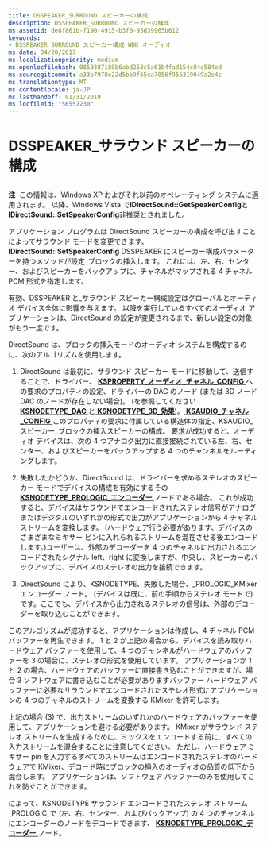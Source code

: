 ```yaml
---
title: DSSPEAKER_SURROUND スピーカーの構成
description: DSSPEAKER_SURROUND スピーカーの構成
ms.assetid: de8f861b-f190-4915-b3f0-95d39965b612
keywords:
- DSSPEAKER_SURROUND スピーカー構成 WDK オーディオ
ms.date: 04/20/2017
ms.localizationpriority: medium
ms.openlocfilehash: 0859387180b6abd258c5a61b4fad154c84c584ed
ms.sourcegitcommit: a33b7978e22d5bb9f65ca7056f955319049a2e4c
ms.translationtype: MT
ms.contentlocale: ja-JP
ms.lasthandoff: 01/31/2019
ms.locfileid: "56557230"
---
```

# <a name="dsspeakersurround-speaker-configuration"></a>DSSPEAKER\_サラウンド スピーカーの構成


## <span id="dsspeaker_surround_speaker_configuration"></span><span id="DSSPEAKER_SURROUND_SPEAKER_CONFIGURATION"></span>


**注**  この情報は、Windows XP およびそれ以前のオペレーティング システムに適用されます。 以降、Windows Vista で**IDirectSound::GetSpeakerConfig**と**IDirectSound::SetSpeakerConfig**非推奨とされました。

 

アプリケーション プログラムは DirectSound スピーカーの構成を呼び出すことによってサラウンド モードを変更できます、 **IDirectSound::SetSpeakerConfig** DSSPEAKER にスピーカー構成パラメーターを持つメソッドが設定\_ブロックの挿入します。 これには、左、右、センター、およびスピーカーをバックアップに、チャネルがマップされる 4 チャネル PCM 形式を指定します。

有効、DSSPEAKER と\_サラウンド スピーカー構成設定はグローバルとオーディオ デバイス全体に影響を与えます。 以降を実行しているすべてのオーディオ アプリケーションは、DirectSound の設定が変更されるまで、新しい設定の対象がもう一度です。

DirectSound は、ブロックの挿入モードのオーディオ システムを構成するのに、次のアルゴリズムを使用します。

1.  DirectSound は最初に、サラウンド スピーカー モードに移動して、送信することで、ドライバー、 [ **KSPROPERTY\_オーディオ\_チャネル\_CONFIG** ](https://msdn.microsoft.com/library/windows/hardware/ff537250)への要求のプロパティの設定、ドライバーの DAC のノード (または 3D ノード DAC のノードが存在しない場合)。 (を参照してください[ **KSNODETYPE\_DAC** ](https://msdn.microsoft.com/library/windows/hardware/ff537158)と[ **KSNODETYPE\_3D\_効果**](https://msdn.microsoft.com/library/windows/hardware/ff537148))。[ **KSAUDIO\_チャネル\_CONFIG** ](https://msdn.microsoft.com/library/windows/hardware/ff537083)このプロパティの要求に付属している構造体の指定、KSAUDIO\_スピーカー\_ブロックの挿入スピーカーの構成。 要求が成功すると、オーディオ デバイスは、次の 4 つアナログ出力に直接接続されている左、右、センター、およびスピーカーをバックアップする 4 つのチャンネルをルーティングします。

2.  失敗したかどうか、DirectSound は、ドライバーを求めるステレオのスピーカー モードでデバイスの構成を有効にするその[ **KSNODETYPE\_PROLOGIC\_エンコーダー** ](https://msdn.microsoft.com/library/windows/hardware/ff537187)ノードである場合。 これが成功すると、デバイスはサラウンドでエンコードされたステレオ信号がアナログまたはデジタルのいずれかの形式で出力がアプリケーションから 4 チャネル ストリームを変換します。 (ハードウェア行う必要があります、デバイスのさまざまなミキサー ピンに入れられるストリームを混在させる後エンコードします。)ユーザーは、外部のデコーダーを 4 つのチャネルに出力されるエンコードされたシグナル left、right に変換しますが、中央し、スピーカーのバックアップに、デバイスのステレオの出力を接続できます。

3.  DirectSound により、KSNODETYPE、失敗した場合、\_PROLOGIC\_KMixer エンコーダー ノード。 (デバイスは既に、前の手順からステレオ モードで) です。ここでも、デバイスから出力されるステレオの信号は、外部のデコーダーを取り込むことができます。

このアルゴリズムが成功すると、アプリケーションは作成し、4 チャネル PCM バッファーを再生できます。 1 と 2 が上記の場合から、デバイスを読み取りハードウェア バッファーを使用して、4 つのチャンネルがハードウェアのバッファーを 3 の場合に、ステレオの形式を使用しています。 アプリケーションが 1 と 2 の場合、ハードウェアのバッファーに直接書き込むことができますが、場合 3 ソフトウェアに書き込むことが必要がありますバッファー ハードウェア バッファーに必要なサラウンドでエンコードされたステレオ形式にアプリケーションの 4 つのチャネルのストリームを変換する KMixer を許可します。

上記の場合 (3) で、出力ストリームのいずれかのハードウェアのバッファーを使用して、アプリケーションを避ける必要があります。 KMixer がサラウンド ステレオ ストリームを生成するために、ミックスをエンコードする前に、すべての入力ストリームを混合することに注意してください。 ただし、ハードウェア ミキサー pin を入力するすべてのストリームはエンコードされたステレオのハードウェアで KMixer、デコード時にブロックの挿入のオーディオの品質の低下から混合します。 アプリケーションは、ソフトウェア バッファーのみを使用してこれを防ぐことができます。

によって、KSNODETYPE サラウンド エンコードされたステレオ ストリーム\_PROLOGIC\_で (左、右、センター、およびバックアップ) の 4 つのチャンネルにエンコーダーのノードをデコードできます、 [ **KSNODETYPE\_PROLOGIC\_デコーダー** ](https://msdn.microsoft.com/library/windows/hardware/ff537185)ノード。

 

 




